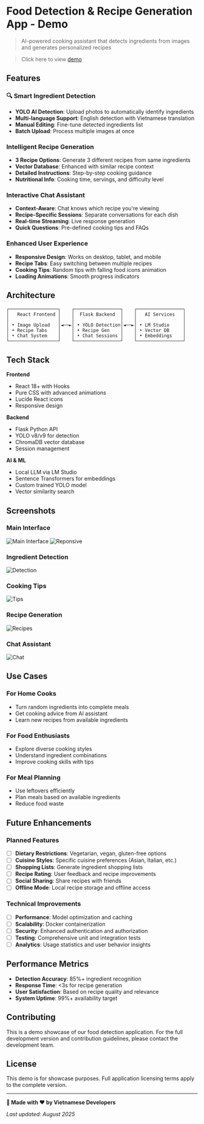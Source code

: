 # Food Detection & Recipe Generation App - Demo

> AI-powered cooking assistant that detects ingredients from images and generates personalized recipes

> Click here to view [demo](https://lockman04.github.io/SavoryAI/)
## Features

### 🔍 Smart Ingredient Detection
- **YOLO AI Detection**: Upload photos to automatically identify ingredients
- **Multi-language Support**: English detection with Vietnamese translation
- **Manual Editing**: Fine-tune detected ingredients list
- **Batch Upload**: Process multiple images at once

### Intelligent Recipe Generation
- **3 Recipe Options**: Generate 3 different recipes from same ingredients
- **Vector Database**: Enhanced with similar recipe context
- **Detailed Instructions**: Step-by-step cooking guidance
- **Nutritional Info**: Cooking time, servings, and difficulty level

### Interactive Chat Assistant
- **Context-Aware**: Chat knows which recipe you're viewing
- **Recipe-Specific Sessions**: Separate conversations for each dish
- **Real-time Streaming**: Live response generation
- **Quick Questions**: Pre-defined cooking tips and FAQs

### Enhanced User Experience
- **Responsive Design**: Works on desktop, tablet, and mobile
- **Recipe Tabs**: Easy switching between multiple recipes
- **Cooking Tips**: Random tips with falling food icons animation
- **Loading Animations**: Smooth progress indicators

## Architecture

```
┌──────────────────┐    ┌─────────────────┐    ┌─────────────────┐
│   React Frontend │    │  Flask Backend  │    │   AI Services   │
│                  │    │                 │    │                 │
│ • Image Upload   │◄──►│ • YOLO Detection│◄──►│ • LM Studio     │
│ • Recipe Tabs    │    │ • Recipe Gen    │    │ • Vector DB     │
│ • Chat System    │    │ • Chat Sessions │    │ • Embeddings    │
└──────────────────┘    └─────────────────┘    └─────────────────┘
```

## Tech Stack

**Frontend**
- React 18+ with Hooks
- Pure CSS with advanced animations
- Lucide React icons
- Responsive design

**Backend** 
- Flask Python API
- YOLO v8/v9 for detection
- ChromaDB vector database
- Session management

**AI & ML**
- Local LLM via LM Studio
- Sentence Transformers for embeddings
- Custom trained YOLO model
- Vector similarity search

## Screenshots

### Main Interface
![Main Interface](./screenshots/main-interface.png)
![Reponsive](./screenshots/responsive-design.png)

### Ingredient Detection  
![Detection](./screenshots/detection-process.png)

### Cooking Tips
![Tips](./screenshots/cooking-tips.png)

### Recipe Generation
![Recipes](./screenshots/multiple-recipes.png)

### Chat Assistant
![Chat](./screenshots/chat-system.png)

## Use Cases

### For Home Cooks
- Turn random ingredients into complete meals
- Get cooking advice from AI assistant
- Learn new recipes from available ingredients

### For Food Enthusiasts  
- Explore diverse cooking styles
- Understand ingredient combinations
- Improve cooking skills with tips

### For Meal Planning
- Use leftovers efficiently
- Plan meals based on available ingredients
- Reduce food waste

## Future Enhancements

### Planned Features
- [ ] **Dietary Restrictions**: Vegetarian, vegan, gluten-free options
- [ ] **Cuisine Styles**: Specific cuisine preferences (Asian, Italian, etc.)
- [ ] **Shopping Lists**: Generate ingredient shopping lists
- [ ] **Recipe Rating**: User feedback and recipe improvements
- [ ] **Social Sharing**: Share recipes with friends
- [ ] **Offline Mode**: Local recipe storage and offline access

### Technical Improvements
- [ ] **Performance**: Model optimization and caching
- [ ] **Scalability**: Docker containerization
- [ ] **Security**: Enhanced authentication and authorization
- [ ] **Testing**: Comprehensive unit and integration tests
- [ ] **Analytics**: Usage statistics and user behavior insights

## Performance Metrics

- **Detection Accuracy**: 85%+ ingredient recognition
- **Response Time**: <3s for recipe generation
- **User Satisfaction**: Based on recipe quality and relevance
- **System Uptime**: 99%+ availability target

## Contributing

This is a demo showcase of our food detection application. For the full development version and contribution guidelines, please contact the development team.

## License

This demo is for showcase purposes. Full application licensing terms apply to the complete version.

---

**🍳 Made with ❤️ by Vietnamese Developers**

*Last updated: August 2025*
